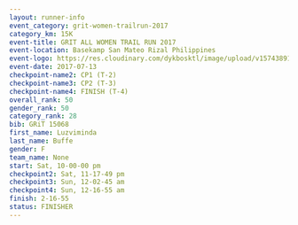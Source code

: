 ```yaml
---
layout: runner-info 
event_category: grit-women-trailrun-2017 
category_km: 15K 
event-title: GRIT ALL WOMEN TRAIL RUN 2017 
event-location: Basekamp San Mateo Rizal Philippines 
event-logo: https://res.cloudinary.com/dykbosktl/image/upload/v1574389137/Logo/a04c0-grit-logo_yxzsau.png 
event-date: 2017-07-13 
checkpoint-name2: CP1 (T-2) 
checkpoint-name3: CP2 (T-3) 
checkpoint-name4: FINISH (T-4) 
overall_rank: 50
gender_rank: 50
category_rank: 28
bib: GRiT 15068
first_name: Luzviminda
last_name: Buffe
gender: F
team_name: None
start: Sat, 10-00-00 pm
checkpoint2: Sat, 11-17-49 pm
checkpoint3: Sun, 12-02-45 am
checkpoint4: Sun, 12-16-55 am
finish: 2-16-55
status: FINISHER
---
```

